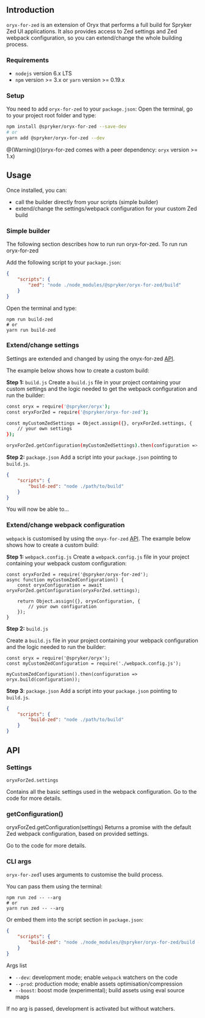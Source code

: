 ## Introduction

`oryx-for-zed` is an extension of Oryx that performs a full build for Spryker Zed UI applications. It also provides access to Zed settings and Zed webpack configuration, so you can extend/change the whole building process.

### Requirements

* `nodejs` version 6.x LTS
* `npm` version  >= 3.x or `yarn` version  >= 0.19.x

### Setup

You need to add `oryx-for-zed` to your `package.json`:
Open the terminal, go to your project root folder and type:

```bash
npm install @spryker/oryx-for-zed --save-dev
# or 
yarn add @spryker/oryx-for-zed --dev
```

@(Warning)()(oryx-for-zed comes with a peer dependency: `oryx` version  >= 1.x)

## Usage

Once installed, you can:

* call the builder directly from your scripts (simple builder)
* extend/change the settings/webpack configuration for your custom Zed build

### Simple builder

The following section describes how to run run oryx-for-zed.
To run run oryx-for-zed

Add the following script to your `package.json`:

```json
{
    "scripts": {
        "zed": "node ./node_modules/@spryker/oryx-for-zed/build"
    }
}

```
Open the terminal and type:

```
npm run build-zed
# or 
yarn run build-zed
```

### Extend/change settings

Settings are extended and changed by using the onyx-for-zed [API](https://documentation.spryker.com/v4/docs/oryx-for-zed#api).

The example below shows how to create a custom build:

**Step 1:** `build.js`
Create a `build.js` file in your project containing your custom settings and the logic needed to get the webpack configuration and run the builder:

```bash
const oryx = require('@spryker/oryx');
const oryxForZed = require('@spryker/oryx-for-zed');

const myCustomZedSettings = Object.assign({}, oryxForZed.settings, {
    // your own settings
});

oryxForZed.getConfiguration(myCustomZedSettings).then(configuration => oryx.build(configuration));

```

**Step 2:** `package.json` 
Add a script into your `package.json` pointing to `build.js`.

```json
{
    "scripts": {
        "build-zed": "node ./path/to/build"
    }
}
```
You will now be able to…

### Extend/change webpack configuration
`webpack` is customised by using the `onyx-for-zed` [API](https://documentation.spryker.com/v4/docs/oryx-for-zed#api). 
The example below shows how to create a custom build:

**Step 1:** `webpack.config.js`
Create a `webpack.config.js` file in your project containing your webpack custom configuration:

```
const oryxForZed = require('@spryker/oryx-for-zed');
async function myCustomZedConfiguration() {
    const oryxConfiguration = await oryxForZed.getConfiguration(oryxForZed.settings);

    return Object.assign({}, oryxConfiguration, {
        // your own configuration
    });
}
```

**Step 2:** `build.js`

Create a `build.js` file in your project containing your webpack configuration and the logic needed to run the builder:

```
const oryx = require('@spryker/oryx');
const myCustomZedConfiguration = require('./webpack.config.js');

myCustomZedConfiguration().then(configuration => oryx.build(configuration));
```

**Step 3**: `package.json`
Add a script into your `package.json` pointing to `build.js`.

```json
{
    "scripts": {
        "build-zed": "node ./path/to/build"
    }
}
```

## API
### Settings

```
oryxForZed.settings
```

Contains all the basic settings used in the webpack configuration. Go to the code for more details.

### getConfiguration()
oryxForZed.getConfiguration(settings)
Returns a promise with the default Zed webpack configuration, based on provided settings.

Go to the code for more details.

### CLI args
`oryx-for-zed`1 uses arguments to customise the build process.

You can pass them using the terminal:

```
npm run zed -- --arg
# or 
yarn run zed -- --arg
```

Or embed them into the script section in `package.json`:

```json
{
    "scripts": {
        "build-zed": "node ./node_modules/@spryker/oryx-for-zed/build --arg"
    }
}
```

Args list

* `--dev`: development mode; enable `webpack` watchers on the code
* `--prod`: production mode; enable assets optimisation/compression
* `--boost`: boost mode (experimental); build assets using eval source maps

If no arg is passed, development is activated but without watchers.
